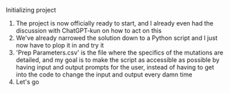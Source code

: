 Initializing project

1. The project is now officially ready to start, and I already even had the discussion with ChatGPT-kun on how to act on this
2. We've already narrowed the solution down to a Python script and I just now have to plop it in and try it
3. 'Prep Parameters.csv' is the file where the specifics of the mutations are detailed, and my goal is to make the script as accessible as possible by having input and output prompts for the user, instead of having to get into the code to change the input and output every damn time
4. Let's go